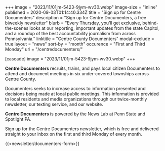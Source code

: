 +++
image = "2023/11/01jm-5423-9jym-wv30.webp"
image-size = "inline"
published = 2020-09-03T01:14:40.334Z
title = "Sign up for Centre Documenters"
description = "Sign up for Centre Documenters, a free biweekly newsletter"
blurb = "Every Thursday, you’ll get exclusive, behind-the-scenes looks at our reporting, important updates from the state Capitol, and a roundup of the best accountability journalism from across Pennsylvania."
linktitle = "Centre County Documenters"
modal-exclude = true
layout = "news"
sort-by = "month"
occurence = "First and Third Monday"
url = "/centredocumenters/"

[cascade]
image = "2023/11/01jm-5423-9jym-wv30.webp"
+++

**Centre Documenters** recruits, trains, and pays local citizen Documenters to attend and document meetings in six under-covered townships across Centre County.

Documenters seeks to increase access to information presented and decisions being made at local public meetings. This information is provided to local residents and media organizations through our twice-monthly newsletter, our texting service, and our website.

**Centre Documenters** is powered by the News Lab at Penn State and Spotlight PA.

Sign up for the Centre Documenters newsletter, which is free and delivered straight to your inbox on the first and third Monday of every month.

{{<newsletter/documenters-form>}}
